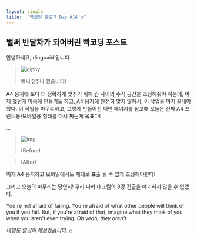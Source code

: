 ```yaml
---
layout: single
title:  "빡코딩 블로그 Day #14 🔥"
---
```


## 벌써 반달차가 되어버린 빡코딩 포스트

안녕하세요, dingoaid 입니다.

> ![giphy](https://github.com/dingoaid/dingoaid_blog/assets/107102476/9216fb9b-2e03-4556-ae70-6141654754a0)
>
> 벌써 2주나 했습니다!

A4 용지에 보다 더 정확하게 맞추기 위해 칸 사이의 수직 공간을 조정해줘야 하는데, 어제 했던게 마음에 안들기도 하고, A4 용지에 완전히 맞지 않아서, 이 작업을 마저 끝내야 했다.
이 작업을 마무리하고, 그렇게 만들어진 메인 페이지를 참고해 오늘은 진짜 A4 프린트용/모바일용 형태를 다시 짜는게 목표다!

...

>![img](https://github.com/dingoaid/dingoaid_blog/assets/107102476/505efcd1-32d2-486f-bb6a-462e5935e236)
>
>(Before)

>
>
>(After)

이제 A4 용지하고 모바일에서도 제대로 표출 될 수 있게 조정해야한다!

그리고 오늘의 마무리는 당연히! 우리 나라 대표팀의 8강 진출을 얘기하지 않을 수 없겠다.

You're not afraid of failing. You're afraid of what other people will think of you if you fail. But, if you're afraid of that, imagine what they think of you when you aren't even trying: *Oh yeah, they aren't*

*내일도 열심히 해보겠습니다.* 🔥
